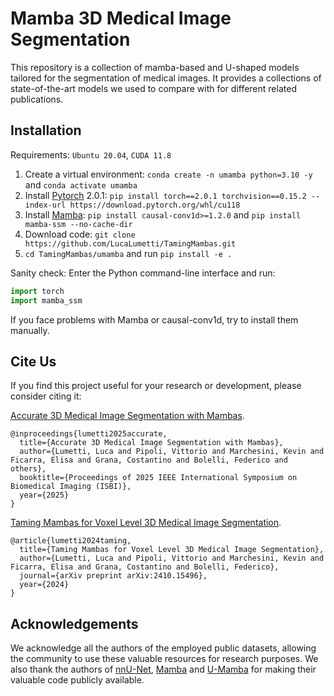 # Mamba 3D Medical Image Segmentation
This repository is a collection of mamba-based and U-shaped models tailored for the segmentation of medical images. It provides a collections of state-of-the-art models we used to compare with for different related publications.


## Installation 

Requirements: `Ubuntu 20.04`, `CUDA 11.8`

1. Create a virtual environment: `conda create -n umamba python=3.10 -y` and `conda activate umamba `
2. Install [Pytorch](https://pytorch.org/get-started/previous-versions/#linux-and-windows-4) 2.0.1: `pip install torch==2.0.1 torchvision==0.15.2 --index-url https://download.pytorch.org/whl/cu118`
3. Install [Mamba](https://github.com/state-spaces/mamba): `pip install causal-conv1d>=1.2.0` and `pip install mamba-ssm --no-cache-dir`
4. Download code: `git clone https://github.com/LucaLumetti/TamingMambas.git`
5. `cd TamingMambas/umamba` and run `pip install -e .`


Sanity check: Enter the Python command-line interface and run:

```python
import torch
import mamba_ssm
```

If you face problems with Mamba or causal-conv1d, try to install them manually.

## Cite Us
If you find this project useful for your research or development, please consider citing it:

[Accurate 3D Medical Image Segmentation with Mambas](https://iris.unimore.it/handle/11380/1367190).
```
@inproceedings{lumetti2025accurate,
  title={Accurate 3D Medical Image Segmentation with Mambas},
  author={Lumetti, Luca and Pipoli, Vittorio and Marchesini, Kevin and Ficarra, Elisa and Grana, Costantino and Bolelli, Federico and others},
  booktitle={Proceedings of 2025 IEEE International Symposium on Biomedical Imaging (ISBI)},
  year={2025}
}
```

[Taming Mambas for Voxel Level 3D Medical Image Segmentation](https://arxiv.org/abs/2410.15496).
```
@article{lumetti2024taming,
  title={Taming Mambas for Voxel Level 3D Medical Image Segmentation},
  author={Lumetti, Luca and Pipoli, Vittorio and Marchesini, Kevin and Ficarra, Elisa and Grana, Costantino and Bolelli, Federico},
  journal={arXiv preprint arXiv:2410.15496},
  year={2024}
}
```



## Acknowledgements

We acknowledge all the authors of the employed public datasets, allowing the community to use these valuable resources for research purposes. We also thank the authors of [nnU-Net](https://github.com/MIC-DKFZ/nnUNet), [Mamba](https://github.com/state-spaces/mamba) and [U-Mamba](https://github.com/bowang-lab/U-Mamba) for making their valuable code publicly available.

